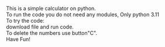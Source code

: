 This is a simple calculator on python.  
To run the code you do not need any modules, Only python 3.11  
To try the code:  
download file and run code.  
To delete the numbers use button"C".  
Have Fun!  
